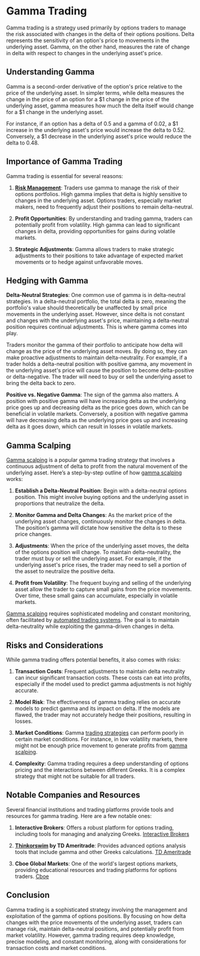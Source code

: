 # Gamma Trading

Gamma trading is a strategy used primarily by options traders to manage the risk associated with changes in the delta of their options positions. Delta represents the sensitivity of an option's price to movements in the underlying asset. Gamma, on the other hand, measures the rate of change in delta with respect to changes in the underlying asset's price.

## Understanding Gamma

Gamma is a second-order derivative of the option's price relative to the price of the underlying asset. In simpler terms, while delta measures the change in the price of an option for a $1 change in the price of the underlying asset, gamma measures how much the delta itself would change for a $1 change in the underlying asset.

For instance, if an option has a delta of 0.5 and a gamma of 0.02, a $1 increase in the underlying asset's price would increase the delta to 0.52. Conversely, a $1 decrease in the underlying asset's price would reduce the delta to 0.48.

## Importance of Gamma Trading

Gamma trading is essential for several reasons:

1. **[Risk Management](../r/risk_management.md)**: Traders use gamma to manage the risk of their options portfolios. High gamma implies that delta is highly sensitive to changes in the underlying asset. Options traders, especially market makers, need to frequently adjust their positions to remain delta-neutral.

2. **Profit Opportunities**: By understanding and trading gamma, traders can potentially profit from volatility. High gamma can lead to significant changes in delta, providing opportunities for gains during volatile markets.

3. **Strategic Adjustments**: Gamma allows traders to make strategic adjustments to their positions to take advantage of expected market movements or to hedge against unfavorable moves.

## Hedging with Gamma

**Delta-Neutral Strategies**: One common use of gamma is in delta-neutral strategies. In a delta-neutral portfolio, the total delta is zero, meaning the portfolio's value should theoretically be unaffected by small price movements in the underlying asset. However, since delta is not constant and changes with the underlying asset's price, maintaining a delta-neutral position requires continual adjustments. This is where gamma comes into play.

Traders monitor the gamma of their portfolio to anticipate how delta will change as the price of the underlying asset moves. By doing so, they can make proactive adjustments to maintain delta-neutrality. For example, if a trader holds a delta-neutral position with positive gamma, any movement in the underlying asset's price will cause the position to become delta-positive or delta-negative. The trader will need to buy or sell the underlying asset to bring the delta back to zero.

**Positive vs. Negative Gamma**: The sign of the gamma also matters. A position with positive gamma will have increasing delta as the underlying price goes up and decreasing delta as the price goes down, which can be beneficial in volatile markets. Conversely, a position with negative gamma will have decreasing delta as the underlying price goes up and increasing delta as it goes down, which can result in losses in volatile markets.

## Gamma Scalping

[Gamma scalping](../g/gamma_scalping.md) is a popular gamma trading strategy that involves a continuous adjustment of delta to profit from the natural movement of the underlying asset. Here’s a step-by-step outline of how [gamma scalping](../g/gamma_scalping.md) works:

1. **Establish a Delta-Neutral Position**: Begin with a delta-neutral options position. This might involve buying options and the underlying asset in proportions that neutralize the delta.

2. **Monitor Gamma and Delta Changes**: As the market price of the underlying asset changes, continuously monitor the changes in delta. The position’s gamma will dictate how sensitive the delta is to these price changes.

3. **Adjustments**: When the price of the underlying asset moves, the delta of the options position will change. To maintain delta-neutrality, the trader must buy or sell the underlying asset. For example, if the underlying asset's price rises, the trader may need to sell a portion of the asset to neutralize the positive delta.

4. **Profit from Volatility**: The frequent buying and selling of the underlying asset allow the trader to capture small gains from the price movements. Over time, these small gains can accumulate, especially in volatile markets.

[Gamma scalping](../g/gamma_scalping.md) requires sophisticated modeling and constant monitoring, often facilitated by [automated trading systems](../a/automated_trading_systems.md). The goal is to maintain delta-neutrality while exploiting the gamma-driven changes in delta.

## Risks and Considerations

While gamma trading offers potential benefits, it also comes with risks:

1. **Transaction Costs**: Frequent adjustments to maintain delta neutrality can incur significant transaction costs. These costs can eat into profits, especially if the model used to predict gamma adjustments is not highly accurate.

2. **Model Risk**: The effectiveness of gamma trading relies on accurate models to predict gamma and its impact on delta. If the models are flawed, the trader may not accurately hedge their positions, resulting in losses.

3. **Market Conditions**: Gamma [trading strategies](../t/trading_strategies.md) can perform poorly in certain market conditions. For instance, in low volatility markets, there might not be enough price movement to generate profits from [gamma scalping](../g/gamma_scalping.md).

4. **Complexity**: Gamma trading requires a deep understanding of options pricing and the interactions between different Greeks. It is a complex strategy that might not be suitable for all traders.

## Notable Companies and Resources

Several financial institutions and trading platforms provide tools and resources for gamma trading. Here are a few notable ones:

1. **Interactive Brokers**: Offers a robust platform for options trading, including tools for managing and analyzing Greeks. [Interactive Brokers](https://www.interactivebrokers.com/en/home.php)

2. **[Thinkorswim](../t/thinkorswim.md) by TD Ameritrade**: Provides advanced options analysis tools that include gamma and other Greeks calculations. [TD Ameritrade](https://www.tdameritrade.com/tools-and-platforms/thinkorswim/desktop.html)

3. **Cboe Global Markets**: One of the world's largest options markets, providing educational resources and trading platforms for options traders. [Cboe](https://www.cboe.com/)

## Conclusion

Gamma trading is a sophisticated strategy involving the management and exploitation of the gamma of options positions. By focusing on how delta changes with the price movements of the underlying asset, traders can manage risk, maintain delta-neutral positions, and potentially profit from market volatility. However, gamma trading requires deep knowledge, precise modeling, and constant monitoring, along with considerations for transaction costs and market conditions.